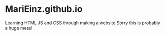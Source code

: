 # MariEinz.github.io
Learning HTML JS and CSS through making a website
Sorry this is probably a huge mess!
